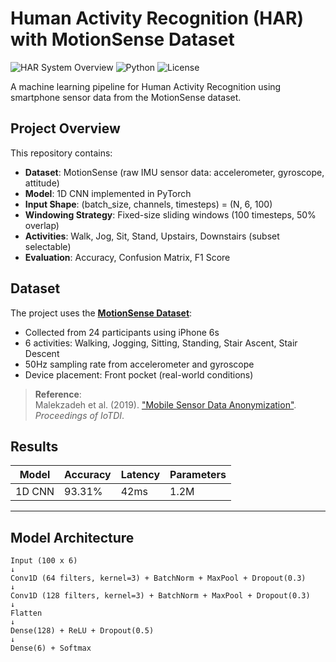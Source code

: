 # Human Activity Recognition (HAR) with MotionSense Dataset

![HAR System Overview](https://img.shields.io/badge/Field-Computer_Vision-blue) ![Python](https://img.shields.io/badge/Python-3.8%2B-green) ![License](https://img.shields.io/badge/License-MIT-yellow)

A machine learning pipeline for Human Activity Recognition using smartphone sensor data from the MotionSense dataset.

## Project Overview
This repository contains:
- **Dataset**: MotionSense (raw IMU sensor data: accelerometer, gyroscope, attitude)
- **Model**: 1D CNN implemented in PyTorch
- **Input Shape**: (batch_size, channels, timesteps) = (N, 6, 100)
- **Windowing Strategy**: Fixed-size sliding windows (100 timesteps, 50% overlap)
- **Activities**: Walk, Jog, Sit, Stand, Upstairs, Downstairs (subset selectable)
- **Evaluation**: Accuracy, Confusion Matrix, F1 Score

  
## Dataset
The project uses the **[MotionSense Dataset](https://github.com/mmalekzadeh/motion-sense)**:
- Collected from 24 participants using iPhone 6s
- 6 activities: Walking, Jogging, Sitting, Standing, Stair Ascent, Stair Descent
- 50Hz sampling rate from accelerometer and gyroscope
- Device placement: Front pocket (real-world conditions)

>**Reference**:  
> Malekzadeh et al. (2019). ["Mobile Sensor Data Anonymization"](https://dl.acm.org/doi/10.1145/3302505.3310068). *Proceedings of IoTDI*.


## Results

| Model | Accuracy | Latency | Parameters |
|-------|----------|---------|------------|
| 1D CNN | 93.31% | 42ms | 1.2M |

---
## Model Architecture

```text
Input (100 x 6)
↓
Conv1D (64 filters, kernel=3) + BatchNorm + MaxPool + Dropout(0.3)
↓
Conv1D (128 filters, kernel=3) + BatchNorm + MaxPool + Dropout(0.3)
↓
Flatten
↓
Dense(128) + ReLU + Dropout(0.5)
↓
Dense(6) + Softmax

